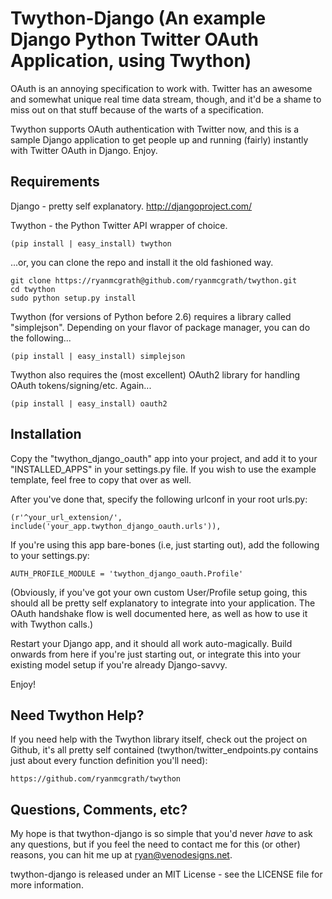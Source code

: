 Twython-Django (An example Django Python Twitter OAuth Application, using Twython)
=========================================================================================
OAuth is an annoying specification to work with. Twitter has an awesome and somewhat unique
real time data stream, though, and it'd be a shame to miss out on that stuff because of the warts
of a specification.

Twython supports OAuth authentication with Twitter now, and this is a sample Django application to get
people up and running (fairly) instantly with Twitter OAuth in Django. Enjoy.


Requirements
-----------------------------------------------------------------------------------------------------
Django - pretty self explanatory. http://djangoproject.com/

Twython - the Python Twitter API wrapper of choice.

    (pip install | easy_install) twython

...or, you can clone the repo and install it the old fashioned way.

    git clone https://ryanmcgrath@github.com/ryanmcgrath/twython.git  
    cd twython
    sudo python setup.py install  

Twython (for versions of Python before 2.6) requires a library called
"simplejson". Depending on your flavor of package manager, you can do the following... 

    (pip install | easy_install) simplejson

Twython also requires the (most excellent) OAuth2 library for handling OAuth tokens/signing/etc. Again...

    (pip install | easy_install) oauth2


Installation
-----------------------------------------------------------------------------------------------------
Copy the "twython_django_oauth" app into your project, and add it to your "INSTALLED_APPS" in your
settings.py file. If you wish to use the example template, feel free to copy that over as well.

After you've done that, specify the following urlconf in your root urls.py:

    (r'^your_url_extension/', include('your_app.twython_django_oauth.urls')),

If you're using this app bare-bones (i.e, just starting out), add the following to your settings.py:

    AUTH_PROFILE_MODULE = 'twython_django_oauth.Profile'
 
(Obviously, if you've got your own custom User/Profile setup going, this should all be pretty self explanatory
to integrate into your application. The OAuth handshake flow is well documented here, as well as how to use it
with Twython calls.)

Restart your Django app, and it should all work auto-magically. Build onwards from here if you're
just starting out, or integrate this into your existing model setup if you're already Django-savvy.

Enjoy!


Need Twython Help?
-----------------------------------------------------------------------------------------------------
If you need help with the Twython library itself, check out the project on Github, it's all pretty self
contained (twython/twitter_endpoints.py contains just about every function definition you'll need):

    https://github.com/ryanmcgrath/twython

Questions, Comments, etc?
-----------------------------------------------------------------------------------------------------
My hope is that twython-django is so simple that you'd never *have* to ask any questions, but if
you feel the need to contact me for this (or other) reasons, you can hit me up 
at ryan@venodesigns.net.

twython-django is released under an MIT License - see the LICENSE file for more information.
